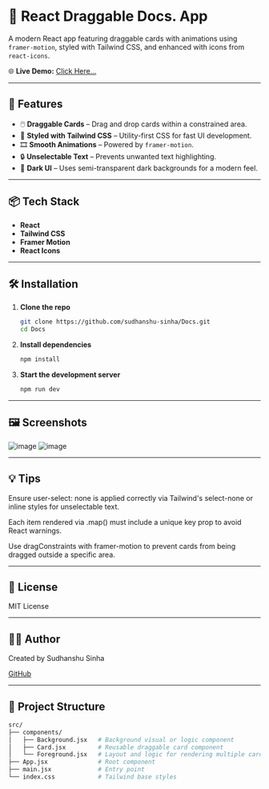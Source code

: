 # 🧩 React Draggable Docs. App

A modern React app featuring draggable cards with animations using `framer-motion`, styled with Tailwind CSS, and enhanced with icons from `react-icons`.

🌐 **Live Demo:** [Click Here...](https://docs-six-rho-98.vercel.app/)

---

## 🚀 Features

- 🖱️ **Draggable Cards** – Drag and drop cards within a constrained area.
- 🎨 **Styled with Tailwind CSS** – Utility-first CSS for fast UI development.
- 🎞️ **Smooth Animations** – Powered by `framer-motion`.
- 🔒 **Unselectable Text** – Prevents unwanted text highlighting.
- 🌙 **Dark UI** – Uses semi-transparent dark backgrounds for a modern feel.

---

## 📦 Tech Stack

- **React**
- **Tailwind CSS**
- **Framer Motion**
- **React Icons**

---

## 🛠️ Installation

1. **Clone the repo**
   ```bash
   git clone https://github.com/sudhanshu-sinha/Docs.git
   cd Docs

2. **Install dependencies**
   ```bash
   npm install

3. **Start the development server**
   ```bash
   npm run dev


---

## 🖼️ Screenshots

![image](https://github.com/user-attachments/assets/2b27b2f9-37a3-47cb-802a-320e93556a0d)
![image](https://github.com/user-attachments/assets/928fe4a2-7359-4828-8e7b-042e5b893dd3)


---

## 💡 Tips

Ensure user-select: none is applied correctly via Tailwind's select-none or inline styles for unselectable text.

Each item rendered via .map() must include a unique key prop to avoid React warnings.

Use dragConstraints with framer-motion to prevent cards from being dragged outside a specific area.


---

## 📜 License
MIT License


---

## 🙋‍♂️ Author
Created by Sudhanshu Sinha

[GitHub](https://github.com/sudhanshu-sinha)


----

## 📁 Project Structure

   ```bash
   src/
   ├── components/
   │   ├── Background.jsx   # Background visual or logic component
   │   ├── Card.jsx         # Reusable draggable card component
   │   └── Foreground.jsx   # Layout and logic for rendering multiple cards
   ├── App.jsx              # Root component
   ├── main.jsx             # Entry point
   └── index.css            # Tailwind base styles





